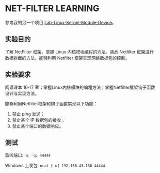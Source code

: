 # NET-FILTER LEARNING

参考我的另一个项目 [Lab-Linux-Kernel-Module-Device](https://github.com/Qing-LKY/Lab-Linux-Kernel-Module-Device)。

## 实验目的

了解 NetFilter 框架，掌握 Linux 内核模块编程的方法，熟悉 Netfilter 框架进行数据拦截的方法，能够利用 Netfilter 框架实现网络数据包的控制。

## 实验要求

阅读课本 16-17 章；掌握Linux内核模块的编程方法；掌握Netfilter框架钩子函数设计与实现方法。

能够利用Netfilter框架和钩子函数实现以下功能：

1. 禁止 ping 发送；
2. 禁止某个 IP 数据包的接收；
3. 禁止某个端口的数据响应。

## 测试

监听端口: `nc -lp 44444`

Windows 上发包: `ncat [-u] 192.168.43.130 44444`

